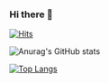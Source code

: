 ### Hi there 👋

<!--
**gani0325/gani0325** is a ✨ _special_ ✨ repository because its `README.md` (this file) appears on your GitHub profile.

Here are some ideas to get you started:

- 🔭 I’m currently working on ...
- 🌱 I’m currently learning ...
- 👯 I’m looking to collaborate on ...
- 🤔 I’m looking for help with ...
- 💬 Ask me about ...
- 📫 How to reach me: ...
- 😄 Pronouns: ...
- ⚡ Fun fact: ...
-->

[![Hits](https://hits.seeyoufarm.com/api/count/incr/badge.svg?url=https%3A%2F%2Fgithub.com%2Fgani0325&count_bg=%23CDB1EF&title_bg=%234F59E5&icon=&icon_color=%23E7E7E7&title=ALOHA&edge_flat=true)](https://hits.seeyoufarm.com)

![Anurag's GitHub stats](https://github-readme-stats.vercel.app/api?username=gani0325&show_icons=true&theme=radical)

[![Top Langs](https://github-readme-stats.vercel.app/api/top-langs/?username=gani0325&layout=compact)](https://github.com/anuraghazra/github-readme-stats)
